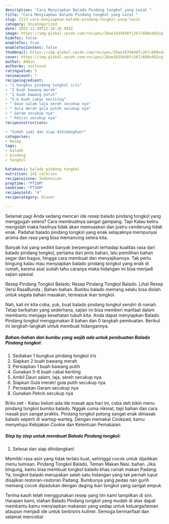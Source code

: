 ```yaml
---
description: "Cara Menyiapkan Balado Pindang tongkol yang Lezat "
title: "Cara Menyiapkan Balado Pindang tongkol yang Lezat "
slug: 2213-cara-menyiapkan-balado-pindang-tongkol-yang-lezat
category: Uncategorized
date: 2022-11-30T22:10:16.993Z
image: https://img-global.cpcdn.com/recipes/28ae1835648fc267/680x482cq70/balado-pindang-tongkol-foto-resep-utama.jpg
hideToc: false
enableToc: true
enableTocContent: false
thumbnail: https://img-global.cpcdn.com/recipes/28ae1835648fc267/680x482cq70/balado-pindang-tongkol-foto-resep-utama.jpg
cover: https://img-global.cpcdn.com/recipes/28ae1835648fc267/680x482cq70/balado-pindang-tongkol-foto-resep-utama.jpg
author: Admin
authorAv: notfound
ratingvalue: 5
reviewcount: 7
recipeingredient:
- "1 bungkus pindang tongkol iris"
- "2 buah bawang merah"
- "1 buah bawang putih"
- "5-6 buah cabai keriting"
- " Daun salam laja sereh secukup nya"
- " Gula merah gula putih secukup nya"
- " Garam secukup nya"
- " Petcin secukup nya"
recipeinstructions:

- "Sudah jadi dan siap dihidangkan!"
categories:
- Resep
tags:
- balado
- pindang
- tongkol

katakunci: balado pindang tongkol 
nutrition: 242 calories
recipecuisine: Indonesian
preptime: "PT18M"
cooktime: "PT36M"
recipeyield: "4"
recipecategory: Dinner

---
```



Selamat pagi Anda sedang mencari ide resep balado pindang tongkol yang menggugah selera? Cara membuatnya sangat gampang. Tapi Kalau keliru mengolah maka hasilnya tidak akan memuaskan dan justru cenderung tidak enak. Padahal balado pindang tongkol yang enak selayaknya mempunyai aroma dan rasa yang bisa memancing selera kita.


Banyak hal yang sedikit banyak berpengaruh terhadap kualitas rasa dari balado pindang tongkol, pertama dari jenis bahan, lalu pemilihan bahan segar dan bagus, hingga cara membuat dan menyajikannya. Tak perlu bingung kalau mau menyiapkan balado pindang tongkol yang enak di rumah, karena asal sudah tahu caranya maka hidangan ini bisa menjadi sajian spesial.

Resep Pindang Tongkol Balado; Resep Pindang Tongkol Balado. Lihat Resep Versi RasaBunda ; Bahan-bahan. Bumbu balado memang selalu bisa diolah untuk segala bahan masakan, termasuk ikan tongkol.


Nah, kali ini kita coba, yuk, buat balado pindang tongkol sendiri di rumah. Tetap berbahan yang sederhana, sajian ini bisa memberi manfaat dalam membantu menjaga kesehatan tubuh kita. Anda dapat menyiapkan Balado Pindang tongkol menggunakan 8 bahan dan 0 langkah pembuatan. Berikut ini langkah-langkah untuk membuat hidangannya.

<!--inarticleads1-->

##### Bahan-bahan dan bumbu yang wajib ada untuk pembuatan Balado Pindang tongkol:

1. Sediakan 1 bungkus pindang tongkol iris
1. Siapkan 2 buah bawang merah
1. Persiapkan 1 buah bawang putih
1. Gunakan 5-6 buah cabai keriting
1. Ambil  Daun salam, laja, sereh secukup nya
1. Siapkan  Gula merah/ gula putih secukup nya
1. Persiapkan  Garam secukup nya
1. Gunakan  Petcin secukup nya


Brilio.net - Kalau belum ada ide masak apa hari ini, coba deh bikin menu pindang tongkol bumbu balado. Nggak cuma nikmat, tapi bahan dan cara masak pun sangat praktis. Pindang tongkol potong sangat enak dimasak balado seperti di warteg-warteg. Dengan memakai Cookpad, kamu menyetujui Kebijakan Cookie dan Ketentuan Pemakaian. 

<!--inarticleads2-->

##### Step by step untuk membuat Balado Pindang tongkol:


1. Selesai dan siap dihidangkan!

Memiliki rasa asin yang tidak terlalu kuat, sehingga cocok untuk dijadikan menu tumisan. Pindang Tongkol Balado, Teman Makan Nasi. bahan. Jika bingung, kamu bisa membuat tongkol balado khas rumah makan Padang. Ya, tongkol balado merupakan salah satu hidangan yang tak pernah luput disajikan restoran-restoran Padang. Bumbunya yang pedas nan gurih memang cocok dipadukan dengan daging ikan tongkol yang sangat empuk. 

Terima kasih telah menggunakan resep yang tim kami tampilkan di sini. Harapan kami, olahan Balado Pindang tongkol yang mudah di atas dapat membantu kamu menyiapkan makanan yang sedap untuk keluarga/teman ataupun menjadi ide untuk berbisnis kuliner. Semoga bermanfaat dan selamat mencoba!
